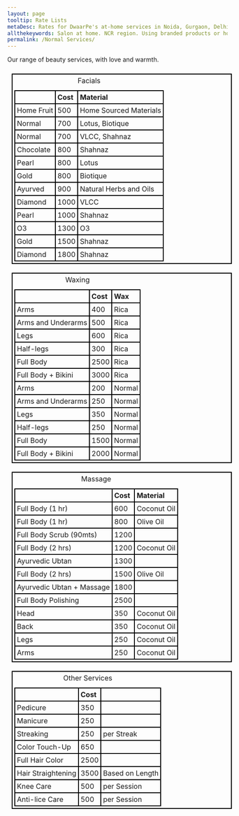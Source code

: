 ```yaml
---
layout: page
tooltip: Rate Lists 
metaDesc: Rates for DwaarPe's at-home services in Noida, Gurgaon, Delhi, Ghaziabad, Faridabad; facials, waxing, massage, pedicure, manicure; including our Ayurvedic products-based services
allthekeywords: Salon at home. NCR region. Using branded products or home-made Ayurvedic products. 
permalink: /Normal Services/
---
```


Our range of beauty services, with love and warmth.
<style>
table, th, td {
   border: 2px solid black;
   border-collapse: collapse;
   padding: 4px;
}
table {
   margin: 10px;
   float: left;
}
th {
   text-align: left;
}
</style>
<table>
   <caption>Facials</caption>
   <tr>
      <th></th>
      <th>Cost</th>
      <th>Material</th>
   </tr>
   <tr>
      <td>Home Fruit</td>
      <td>500</td>
      <td>Home Sourced Materials</td>
   </tr>
   <tr>
      <td>Normal</td>
      <td>700</td>
      <td>Lotus, Biotique</td>
   </tr>
   <tr>
      <td>Normal</td>
      <td>700</td>
      <td>VLCC, Shahnaz</td>
   </tr>
   <tr>
      <td>Chocolate</td>
      <td>800</td>
      <td>Shahnaz</td>
   </tr>
   <tr>
      <td>Pearl</td>
      <td>800</td>
      <td>Lotus</td>
   </tr>
   <tr>
      <td>Gold</td>
      <td>800</td>
      <td>Biotique</td>
   </tr>
   <tr>
      <td>Ayurved</td>
      <td>900</td>
      <td>Natural Herbs and Oils</td>
   </tr>
   <tr>
      <td>Diamond</td>
      <td>1000</td>
      <td>VLCC</td>
   </tr>
   <tr>
      <td>Pearl</td>
      <td>1000</td>
      <td>Shahnaz</td>
   </tr>
   <tr>
      <td>O3</td>
      <td>1300</td>
      <td>O3</td>
   </tr>
   <tr>
      <td>Gold</td>
      <td>1500</td>
      <td>Shahnaz</td>
   </tr>
   <tr>
      <td>Diamond</td>
      <td>1800</td>
      <td>Shahnaz</td>
   </tr>
</table>
<table>
   <caption>Waxing</caption>
   <tr>
      <th></th>
      <th>Cost</th>
      <th>Wax</th>
   </tr>
   <tr>
      <td>Arms</td>
      <td>400</td>
      <td>Rica</td>
   </tr>
   <tr>
      <td>Arms and Underarms</td>
      <td>500</td>
      <td>Rica</td>
   </tr>
   <tr>
      <td>Legs</td>
      <td>600</td>
      <td>Rica</td>
   </tr>
   <tr>
      <td>Half-legs</td>
      <td>300</td>
      <td>Rica</td>
   </tr>
   <tr>
      <td>Full Body</td>
      <td>2500</td>
      <td>Rica</td>
   </tr>
   <tr>
      <td>Full Body + Bikini</td>
      <td>3000</td>
      <td>Rica</td>
   </tr>
   <tr>
      <td>Arms</td>
      <td>200</td>
      <td>Normal</td>
   </tr>
   <tr>
      <td>Arms and Underarms</td>
      <td>250</td>
      <td>Normal</td>
   </tr>
   <tr>
      <td>Legs</td>
      <td>350</td>
      <td>Normal</td>
   </tr>
   <tr>
      <td>Half-legs</td>
      <td>250</td>
      <td>Normal</td>
   </tr>
   <tr>
      <td>Full Body</td>
      <td>1500</td>
      <td>Normal</td>
   </tr>
   <tr>
      <td>Full Body + Bikini</td>
      <td>2000</td>
      <td>Normal</td>
   </tr>
</table>
<table>
   <caption>Massage</caption>
   <tr>
      <th></th>
      <th>Cost</th>
      <th>Material</th>
   </tr>
   <tr>
      <td>Full Body (1 hr)</td>
      <td>600</td>
      <td>Coconut Oil</td>
   </tr>
   <tr>
      <td>Full Body (1 hr)</td>
      <td>800</td>
      <td>Olive Oil</td>
   </tr>
   <tr>
      <td>Full Body Scrub (90mts)</td>
      <td>1200</td>
      <td></td>
   </tr>
   <tr>
      <td>Full Body (2 hrs)</td>
      <td>1200</td>
      <td>Coconut Oil</td>
   </tr>
   <tr>
      <td>Ayurvedic Ubtan</td>
      <td>1300</td>
      <td></td>
   </tr>
   <tr>
      <td>Full Body (2 hrs)</td>
      <td>1500</td>	
      <td>Olive Oil</td>
   </tr>
   <tr>
      <td>Ayurvedic Ubtan + Massage</td>
      <td>1800</td>
      <td></td>
   </tr>
   <tr>
      <td>Full Body Polishing</td>
      <td>2500</td>
      <td></td>
   </tr>
   <tr>
      <td>Head </td>
      <td>350</td>
      <td>Coconut Oil</td>
   </tr>
   <tr>
      <td>Back </td>
      <td>350</td>
      <td>Coconut Oil</td>
   </tr>
   <tr>
      <td>Legs </td>
      <td>250</td>
      <td>Coconut Oil</td>
   </tr>
   <tr>
      <td>Arms </td>
      <td>250</td>
      <td>Coconut Oil</td>
   </tr>
</table>
<table>
   <caption>Other Services</caption>
   <tr>
      <th></th>
      <th>Cost</th>
      <th></th>
   </tr>
   <tr>
      <td>Pedicure</td>
      <td>350</td>
      <td></td>
   </tr>
   <tr>
      <td>Manicure</td>
      <td>250</td>
      <td></td>
   </tr>
   <tr>
      <td>Streaking</td>
      <td>250</td>
      <td>per Streak</td>
   </tr>
   <tr>
      <td>Color Touch-Up</td>
      <td>650</td>
      <td></td>
   </tr>
   <tr>
      <td>Full Hair Color</td>
      <td>2500</td>
      <td></td>
   </tr>
   <tr>
      <td>Hair Straightening</td>
      <td>3500</td>	
      <td>Based on Length</td>
   </tr>
   <tr>
      <td>Knee Care</td>
      <td>500</td>	
      <td>per Session</td>
   </tr>
   <tr>
      <td>Anti-lice Care</td>
      <td>500</td>	
      <td>per Session</td>
   </tr>
</table>
<div class="clearfix"></div>
